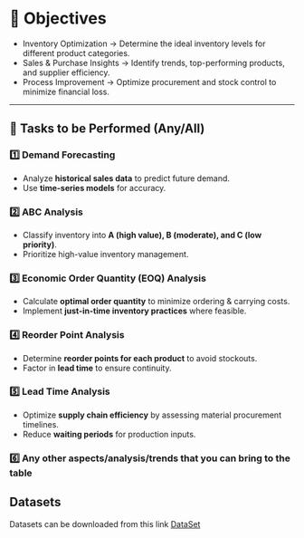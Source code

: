 # 🎯 Objectives
- Inventory Optimization → Determine the ideal inventory levels for different product categories.
- Sales & Purchase Insights → Identify trends, top-performing products, and supplier efficiency.
- Process Improvement → Optimize procurement and stock control to minimize financial loss.

---

## 🔎 Tasks to be Performed (Any/All)
### **1️⃣ Demand Forecasting**
- Analyze **historical sales data** to predict future demand.
- Use **time-series models** for accuracy.

### **2️⃣ ABC Analysis**
- Classify inventory into **A (high value), B (moderate), and C (low priority)**.
- Prioritize high-value inventory management.

### **3️⃣ Economic Order Quantity (EOQ) Analysis**
- Calculate **optimal order quantity** to minimize ordering & carrying costs.
- Implement **just-in-time inventory practices** where feasible.

### **4️⃣ Reorder Point Analysis**
- Determine **reorder points for each product** to avoid stockouts.
- Factor in **lead time** to ensure continuity.

### **5️⃣ Lead Time Analysis**
- Optimize **supply chain efficiency** by assessing material procurement timelines.
- Reduce **waiting periods** for production inputs.

### **6️⃣ Any other aspects/analysis/trends that you can bring to the table**

## Datasets
Datasets can be downloaded from this link [DataSet](https://www.kaggle.com/datasets/sloozecareers/slooze-challenge/data)

